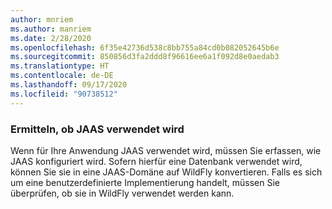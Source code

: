 ```yaml
---
author: mnriem
ms.author: manriem
ms.date: 2/28/2020
ms.openlocfilehash: 6f35e42736d538c8bb755a84cd0b082052645b6e
ms.sourcegitcommit: 850856d3fa2ddd8f96616ee6a1f092d8e0aedab3
ms.translationtype: HT
ms.contentlocale: de-DE
ms.lasthandoff: 09/17/2020
ms.locfileid: "90738512"
---
```

### <a name="determine-whether-jaas-is-in-use"></a>Ermitteln, ob JAAS verwendet wird

Wenn für Ihre Anwendung JAAS verwendet wird, müssen Sie erfassen, wie JAAS konfiguriert wird. Sofern hierfür eine Datenbank verwendet wird, können Sie sie in eine JAAS-Domäne auf WildFly konvertieren. Falls es sich um eine benutzerdefinierte Implementierung handelt, müssen Sie überprüfen, ob sie in WildFly verwendet werden kann.
